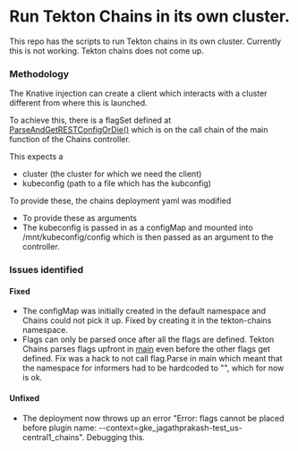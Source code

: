 # Run Tekton Chains in its own cluster.
This repo has the scripts to run Tekton chains in its own cluster.
Currently this is not working.
Tekton chains does not come up.

### Methodology
The Knative injection can create a client which interacts with a cluster different from where this is launched.

To achieve this, there is a flagSet defined at [ ParseAndGetRESTConfigOrDie()](https://github.com/knative/pkg/blob/247510c00e9dbb7f5a23b76e8ab76654de173a04/injection/config.go#L30) which is on the call chain of the main function of the Chains controller.

This expects a 
- cluster (the cluster for which we need the client)
- kubeconfig (path to a file which has the kubconfig)

To provide these, the chains deployment yaml was modified 
- To provide these as arguments
- The kubeconfig is passed in as a configMap and mounted into /mnt/kubeconfig/config which is then passed as an argument to the controller.

### Issues identified
#### Fixed
* The configMap was initially created in the default namespace and Chains could not pick it up. Fixed by creating it in the tekton-chains namespace.
* Flags can only be parsed once after all the flags are defined. Tekton Chains parses flags upfront in [main](https://github.com/tektoncd/chains/blob/b4e5b533bef8c247f8d2714cab1cf5453a2b4e81/cmd/controller/main.go#L41) even before the other flags get defined. Fix was a hack to not call flag.Parse in main which meant that the namespace for informers had to be hardcoded to "", which for now is ok.
#### Unfixed
* The deployment now throws up an error "Error: flags cannot be placed before plugin name: --context=gke_jagathprakash-test_us-central1_chains". Debugging this.

